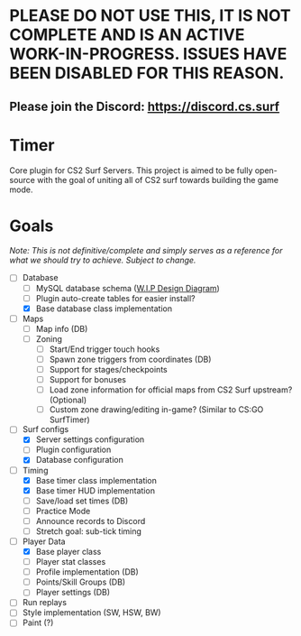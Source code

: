 # PLEASE DO NOT USE THIS, IT IS NOT COMPLETE AND IS AN ACTIVE WORK-IN-PROGRESS. ISSUES HAVE BEEN DISABLED FOR THIS REASON. 
## Please join the Discord: https://discord.cs.surf

# Timer
Core plugin for CS2 Surf Servers. This project is aimed to be fully open-source with the goal of uniting all of CS2 surf towards building the game mode.

# Goals
*Note: This is not definitive/complete and simply serves as a reference for what we should try to achieve. Subject to change.*

- [ ] Database
  - [ ] MySQL database schema ([W.I.P Design Diagram](https://dbdiagram.io/d/CS2Surf-Timer-DB-Schema-6560b76b3be1495787ace4d2))
  - [ ] Plugin auto-create tables for easier install? 
  - [X] Base database class implementation
- [ ] Maps
  - [ ] Map info (DB)
  - [ ] Zoning
    - [ ] Start/End trigger touch hooks
    - [ ] Spawn zone triggers from coordinates (DB)
    - [ ] Support for stages/checkpoints
    - [ ] Support for bonuses
    - [ ] Load zone information for official maps from CS2 Surf upstream? (Optional)
    - [ ] Custom zone drawing/editing in-game? (Similar to CS:GO SurfTimer)
- [ ] Surf configs
  - [X] Server settings configuration
  - [ ] Plugin configuration
  - [X] Database configuration
- [ ] Timing
  - [X] Base timer class implementation
  - [X] Base timer HUD implementation 
  - [ ] Save/load set times (DB)
  - [ ] Practice Mode
  - [ ] Announce records to Discord
  - [ ] Stretch goal: sub-tick timing
- [ ] Player Data
  - [X] Base player class
  - [ ] Player stat classes 
  - [ ] Profile implementation (DB)
  - [ ] Points/Skill Groups (DB)
  - [ ] Player settings (DB)
- [ ] Run replays
- [ ] Style implementation (SW, HSW, BW)
- [ ] Paint (?)
